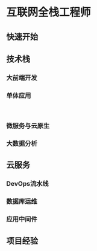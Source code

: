 # 互联网全栈工程师

## 快速开始

<Linkcard 
  url="./startup/" 
  title="StartUp"
  logo="/blog/icon/devops.png"
  />  

  <Linkcard 
  url="./python/" 
  title="Python"  
  logo="/blog/icon/python.png"
  />

<Linkcard 
  url="./interview/" 
  title="面试宝典"  
  logo="/blog/icon/google.png"
  />  

  <Linkcard 
  url="../topic/信息系统项目管理师/" 
  title="软考"  
  logo="/blog/icon/ruankao.jpg"
  />



## 技术栈

### 大前端开发

 <Linkcard 
  url="./webapp/vuejs/" 
  title="Vuejs"  
  logo="/blog/icon/vue.png"
  />

  <Linkcard 
  url="" 
  title="IOS开发"  
  logo="/blog/icon/apple.png"
  />

  <Linkcard 
  url="" 
  title="微信开发"  
  logo="/blog/icon/wechat.png"
  />

  <Linkcard 
  url="./webapp/vitepress/" 
  title="Vitepress"  
  logo="/blog/icon/vitepress.png"
  />

### 单体应用

<br/>

 <Linkcard 
  url="" 
  title="Java"  
  logo="/blog/icon/java.png"
  />

<Linkcard 
  url="" 
  title="SpringBoot"  
  logo="/blog/icon/springboot.png"
  />

<Linkcard 
  url="" 
  title="MyBatis-Plus"  
  logo="/blog/icon/mybatisplus.png"
  />

### 微服务与云原生

  <Linkcard 
  url="" 
  title="SpringCloud"  
  logo="/blog/icon/springcloud.png"
  />

  <Linkcard 
  url="" 
  title="GoLang"  
  logo="/blog/icon/golang.png"
  />

### 大数据分析

## 云服务

### DevOps流水线

<Linkcard 
  url="./devops/jenkins/" 
  title="Jenkins"  
  logo="/blog/icon/jenkins.png"
  />

 <Linkcard 
  url="" 
  title="GitLab"  
  logo="/blog/icon/gitlab.png"
  />

 <Linkcard 
  url="" 
  title="GitHub"  
  logo="/blog/icon/github.png"
  />

 <Linkcard 
  url="./devops/docker/" 
  title="Docker"  
  logo="/blog/icon/docker.png"
  />

 <Linkcard 
  url="" 
  title="K8S"  
  logo="/blog/icon/k8s.png"
  />

### 数据库运维

<Linkcard 
  url="" 
  title="MySQL"  
  logo="/blog/icon/mysql.png"
  />

  <Linkcard 
  url="" 
  title="Redis"  
  logo="/blog/icon/redis.png"
  />

  <Linkcard 
  url="" 
  title="MongoDB"  
  logo="/blog/icon/mongodb.png"
  />

### 应用中间件

  <Linkcard 
  url="" 
  title="Nginx"  
  logo="/blog/icon/nginx.png"
  />

  <Linkcard 
  url="" 
  title="ZooKeeper"  
  logo="/blog/icon/zookeeper.png"
  />

 <Linkcard 
  url="" 
  title="KafKa"  
  logo="/blog/icon/kafka.png"
  />

## 项目经验
